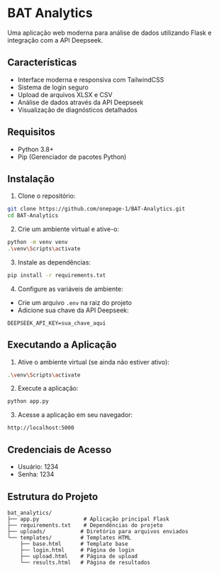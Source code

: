 # BAT Analytics

Uma aplicação web moderna para análise de dados utilizando Flask e integração com a API Deepseek.

## Características

- Interface moderna e responsiva com TailwindCSS
- Sistema de login seguro
- Upload de arquivos XLSX e CSV
- Análise de dados através da API Deepseek
- Visualização de diagnósticos detalhados

## Requisitos

- Python 3.8+
- Pip (Gerenciador de pacotes Python)

## Instalação

1. Clone o repositório:
```bash
git clone https://github.com/onepage-1/BAT-Analytics.git
cd BAT-Analytics
```

2. Crie um ambiente virtual e ative-o:
```bash
python -m venv venv
.\venv\Scripts\activate
```

3. Instale as dependências:
```bash
pip install -r requirements.txt
```

4. Configure as variáveis de ambiente:
- Crie um arquivo `.env` na raiz do projeto
- Adicione sua chave da API Deepseek:
```
DEEPSEEK_API_KEY=sua_chave_aqui
```

## Executando a Aplicação

1. Ative o ambiente virtual (se ainda não estiver ativo):
```bash
.\venv\Scripts\activate
```

2. Execute a aplicação:
```bash
python app.py
```

3. Acesse a aplicação em seu navegador:
```
http://localhost:5000
```

## Credenciais de Acesso

- Usuário: 1234
- Senha: 1234

## Estrutura do Projeto

```
bat_analytics/
├── app.py              # Aplicação principal Flask
├── requirements.txt    # Dependências do projeto
├── uploads/           # Diretório para arquivos enviados
└── templates/         # Templates HTML
    ├── base.html      # Template base
    ├── login.html     # Página de login
    ├── upload.html    # Página de upload
    └── results.html   # Página de resultados
```
